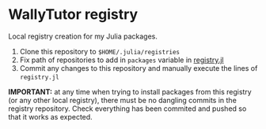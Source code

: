 # WallyTutor registry

Local registry creation for my Julia packages.

1. Clone this repository to `$HOME/.julia/registries`
1. Fix path of repositories to add in `packages` variable in [registry.jl](registry.jl)
1. Commit any changes to this repository and manually execute the lines of `registry.jl`

**IMPORTANT:** at any time when trying to install packages from this registry (or any other local registry), there must be no dangling commits in the registry repository. Check everything has been commited and pushed so that it works as expected.
